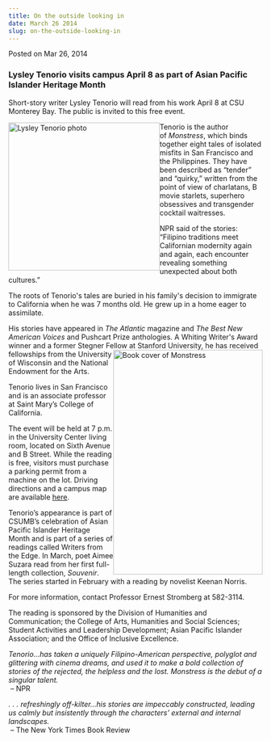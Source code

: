 ```yaml
---
title: On the outside looking in
date: March 26 2014
slug: on-the-outside-looking-in
---
```


 



<span class="date">Posted on Mar 26, 2014    </span>
<h3>Lysley Tenorio visits campus April 8 as part of Asian Pacific
Islander Heritage Month</h3>
<p>Short-story writer Lysley Tenorio will read from his work April
8 at CSU Monterey Bay. The public is invited to this free
event.</p>
<p><img alt="Lysley Tenorio photo" src="https://news.csumb.edu/sites/default/files/65/attachments/news/images/tenoriohiresbw.jpg" style="float:left; width:300px; height:293px">Tenorio is the
author of&#xA0;<em>Monstress</em>, which binds together eight tales
of isolated misfits in San Francisco and the Philippines. They have
been described as &#x201C;tender&#x201D; and &#x201C;quirky,&#x201D; written from the point of
view of charlatans, B movie starlets, superhero obsessives and
transgender cocktail waitresses.</img></p>
<p>NPR said of the stories: &#x201C;Filipino traditions meet Californian
modernity again and again, each encounter revealing something
unexpected about both cultures.&#x201D;</p>
<p>The roots of Tenorio&apos;s tales are buried in his family&apos;s decision
to immigrate to California when he was 7 months old. He grew up in
a home eager to assimilate.</p>
<p>His stories have appeared in <em>The Atlantic</em> magazine and
<em>The Best New American Voices</em> and Pushcart Prize
anthologies. A Whiting Writer&apos;s Award winner and a former Stegner
Fellow at&#xA0;<img alt="Book cover of Monstress" src="https://news.csumb.edu/sites/default/files/65/attachments/news/images/book.png" style="width:296px; height:445px; float:right">Stanford
University, he has received fellowships from the University of
Wisconsin and the National Endowment for the Arts.</img></p>
<p>Tenorio lives in San Francisco and is an associate professor at
Saint Mary&#x2019;s College of California.</p>
<p>The event will be held at 7 p.m. in the University Center living
room, located on Sixth Avenue and B Street. While the reading is
free, visitors must purchase a parking permit from a machine on the
lot. Driving directions and a campus map are available <a href="https://csumb.edu/maps" rel="nofollow">here</a>.&#xA0;</p>
<p>Tenorio&#x2019;s appearance is part of CSUMB&#x2019;s celebration of Asian
Pacific Islander Heritage Month and is part of a series of readings
called Writers from the Edge. In March, poet Aimee Suzara read from
her first full-length collection, <em>Souvenir</em>. The series
started in February with a reading by novelist Keenan Norris.</p>
<p>For more information, contact Professor Ernest Stromberg at
582-3114.</p>
<p>The reading is sponsored by the Division of Humanities and
Communication; the College of Arts, Humanities and Social Sciences;
Student Activities and Leadership Development; Asian Pacific
Islander Association; and the Office of Inclusive Excellence.</p>
<p><em>Tenorio&#x2026;has taken a uniquely Filipino-American perspective,
polyglot and glittering with cinema dreams, and used it to make a
bold collection of stories of the rejected, the helpless and the
lost. Monstress is the debut of a singular talent.</em><br>
&#x2028;&#x2013; NPR</br></p>
<p><em>. . . refreshingly off-kilter&#x2026;his stories are impeccably
constructed, leading us calmly but insistently through the
characters&#x2019; external and internal landscapes.</em><br>
&#x2028;&#x2013; The New York Times Book Review</br></p>





 
